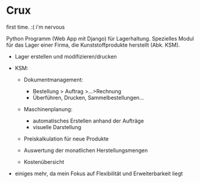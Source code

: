 # Crux
first time. :( i'm nervous

Python Programm (Web App mit Django) für Lagerhaltung. Spezielles Modul für das Lager einer Firma, die Kunststoffprodukte herstellt (Abk. KSM).

* Lager erstellen und modifizieren/drucken
* KSM: 
  * Dokumentmanagement: 
    * Bestellung > Auftrag >...>Rechnung
    * Überführen, Drucken, Sammelbestellungen...
    
  * Maschinenplanung:
    * automatisches Erstellen anhand der Aufträge
    * visuelle Darstellung
    
  * Preiskalkulation für neue Produkte
  * Auswertung der monatlichen Herstellungsmengen
  * Kostenübersicht
  
* einiges mehr, da mein Fokus auf Flexibilität und Erweiterbarkeit liegt
